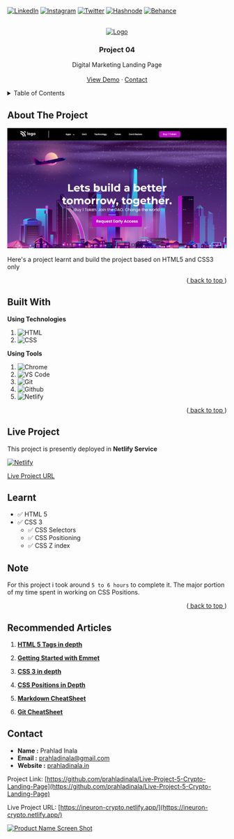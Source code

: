 <div id="top"></div>

<!-- Social Links -->

[![LinkedIn][linkedin-shield]][linkedin-url]
[![Instagram][instagram-shield]][instagram-url]
[![Twitter][twitter-shield]][twitter-url]
[![Hashnode][hashnode-shield]][hashnode-url]
[![Behance][behance-shield]][behance-url]

<!-- PROJECT LOGO -->
<br />
<div align="center">
  <a href="https://github.com/prahladinala/Live-Project-5-Crypto-Landing-Page">
    <img src="https://learncodeonline.in/mascot.png" alt="Logo" width="80">
  </a>

<h3 align="center">Project 04</h3>

  <p align="center">
    Digital Marketing Landing Page
    <br />
    <br />
    <a href="https://ineuron-crypto.netlify.app/">View Demo</a>
    ·
    <a href="https://prahladinala.in/contact">Contact</a>
  </p>
</div>

<!-- TABLE OF CONTENTS -->
<details>
  <summary>Table of Contents</summary>
  <ol>
    <li>
      <a href="#about-the-project">About The Project</a>
    </li>
    <li><a href="#built-with">Built With</a></li>
    <li><a href="#live-project">Live Project</a></li>
    <li><a href="#learnt">Learnt</a></li>
    <li><a href="#recommended-articles">Recommended Articles</a></li>
    <li><a href="#contact">About Me</a></li>

  </ol>
</details>

<!-- ABOUT THE PROJECT -->

## About The Project

![Project 05: Crypto Landing Page](./readme_assets/Project05.jpeg)

Here's a project learnt and build the project based on HTML5 and CSS3 only

<p align="right">(<a href="#top"> back to top </a>)</p>

## Built With

**Using Technologies**

1. ![HTML][html-shield]
2. ![CSS][css-shield]

**Using Tools**

1. ![Chrome][chrome-shield]
2. ![VS Code][vscode-shield]
3. ![Git][git-shield]
4. ![Github][github-shield]
5. ![Netlify][netlify-shield]

<p align="right">(<a href="#top"> back to top </a>)</p>

## Live Project

This project is presently deployed in **Netlify Service**

[![Netlify][netlify-shield]][project-url]

[Live Project URL](https://ineuron-crypto.netlify.app/)

<!-- LEARNT -->

## Learnt

- ✅ HTML 5
- ✅ CSS 3
  - ✅ CSS Selectors
  - ✅ CSS Positioning
  - ✅ CSS Z index

<!-- NOTE -->

## Note

For this project i took around `5 to 6 hours` to complete it. The major portion of my time spent in working on CSS Positions.

<p align="right">(<a href="#top"> back to top </a>)</p>

<!-- Recommended Articles -->

## Recommended Articles

1. [**HTML 5 Tags in depth**](https://blogs.prahladinala.in/what-is-html-and-what-is-css)

2. [**Getting Started with Emmet**](https://blogs.prahladinala.in/getting-started-with-emmet)

3. [**CSS 3 in depth**](https://blogs.prahladinala.in/)

4. [**CSS Positions in Depth**](https://blogs.prahladinala.in/positions-in-css)

5. [**Markdown CheatSheet**](https://blogs.prahladinala.in/introduction-to-markdown)

6. [**Git CheatSheet**](https://blogs.prahladinala.in/git-cheatsheet)

<!-- CONTACT -->

## Contact

- **Name :** Prahlad Inala
- **Email :** prahladinala@gmail.com
- **Website :** [prahladinala.in](https://prahladinala.in)

Project Link: [https://github.com/prahladinala/Live-Project-5-Crypto-Landing-Page](https://github.com/prahladinala/Live-Project-5-Crypto-Landing-Page)

Live Project URL: [https://ineuron-crypto.netlify.app/](https://ineuron-crypto.netlify.app/)

<!-- BACK TO TOP -->

[![Product Name Screen Shot][backtotop-shield]](#top)

<!-- MARKDOWN LINKS & IMAGES -->

[stars-shield]: https://img.shields.io/github/stars/prahladinala/repo_name.svg?style=for-the-badge
[stars-url]: https://github.com/prahladinala/ineuron-live-class-project-1/stargazers

<!-- Linkedin -->

[linkedin-shield]: https://img.shields.io/badge/-LinkedIn-black.svg?style=for-the-badge&logo=linkedin&colorB=0B5FBB
[linkedin-url]: https://linkedin.com/in/prahladinala

<!-- Instagram -->

[instagram-shield]: https://img.shields.io/badge/Instagram-%23E4405F.svg?style=for-the-badge&logo=Instagram&logoColor=white
[instagram-url]: https://instagram.com/prahladinala

<!-- Twitter -->

[twitter-shield]: https://img.shields.io/badge/Twitter-%231DA1F2.svg?style=for-the-badge&logo=Twitter&logoColor=white
[twitter-url]: https://twitter.com/prahladinala

<!-- Hashnode -->

[hashnode-shield]: https://img.shields.io/badge/Hashnode-2962FF?style=for-the-badge&logo=hashnode&logoColor=white
[hashnode-url]: https://blogs.prahladinala.in

<!-- Behance -->

[behance-shield]: https://img.shields.io/badge/Behance-1769ff?style=for-the-badge&logo=behance&logoColor=white
[behance-url]: https://www.behance.net/prahladinala

<!-- Back to Top -->

[backtotop-shield]: https://img.shields.io/badge/Back%20to%20Top-%5E-brightgreen

<!-- Tools and Technologies -->

[html-shield]: https://img.shields.io/badge/html5-%23E34F26.svg?style=for-the-badge&logo=html5&logoColor=white
[css-shield]: https://img.shields.io/badge/css3-%231572B6.svg?style=for-the-badge&logo=css3&logoColor=white
[vscode-shield]: https://img.shields.io/badge/Visual%20Studio%20Code-0078d7.svg?style=for-the-badge&logo=visual-studio-code&logoColor=white
[chrome-shield]: https://img.shields.io/badge/Google%20Chrome-4285F4?style=for-the-badge&logo=GoogleChrome&logoColor=white
[netlify-shield]: https://img.shields.io/badge/netlify-%23000000.svg?style=for-the-badge&logo=netlify&logoColor=#00C7B7
[git-shield]: https://img.shields.io/badge/git-%23F05033.svg?style=for-the-badge&logo=git&logoColor=white
[github-shield]: https://img.shields.io/badge/github-%23121011.svg?style=for-the-badge&logo=github&logoColor=white

<!-- Project screenshot -->

[product-screenshot]: /readme_assets/project01.jpg
[project-url]: https://ineuron-crypto.netlify.app/

